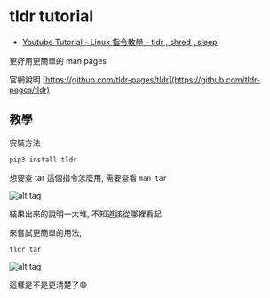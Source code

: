 # tldr tutorial

* [Youtube Tutorial - Linux 指令教學 - tldr , shred , sleep](https://youtu.be/RqI-DF1I8R0?t=24)

更好用更簡單的 man pages

官網說明 [https://github.com/tldr-pages/tldr](https://github.com/tldr-pages/tldr)

## 教學

安裝方法

```cmd
pip3 install tldr
```

想要查 tar 這個指令怎麼用, 需要查看 `man tar`

![alt tag](https://i.imgur.com/Ny6a9AJ.png)

結果出來的說明一大堆, 不知道該從哪裡看起.

來嘗試更簡單的用法,

```cmd
tldr tar
```

![alt tag](https://i.imgur.com/Grm5xpC.png)

這樣是不是更清楚了:smile:
